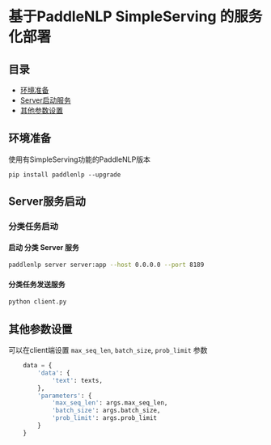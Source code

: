 # 基于PaddleNLP SimpleServing 的服务化部署

## 目录
- [环境准备](#环境准备)
- [Server启动服务](#Server服务启动)
- [其他参数设置](#其他参数设置)

## 环境准备
使用有SimpleServing功能的PaddleNLP版本
```shell
pip install paddlenlp --upgrade
```
## Server服务启动
### 分类任务启动
#### 启动 分类 Server 服务
```bash
paddlenlp server server:app --host 0.0.0.0 --port 8189
```

#### 分类任务发送服务
```bash
python client.py
```


## 其他参数设置
可以在client端设置 `max_seq_len`, `batch_size`, `prob_limit` 参数
```python
    data = {
        'data': {
            'text': texts,
        },
        'parameters': {
            'max_seq_len': args.max_seq_len,
            'batch_size': args.batch_size,
            'prob_limit': args.prob_limit
        }
    }
```
